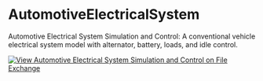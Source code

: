 # AutomotiveElectricalSystem
Automotive Electrical System Simulation and Control: A conventional vehicle electrical system model with alternator, battery, loads, and idle control.

[![View Automotive Electrical System Simulation and Control on File Exchange](https://www.mathworks.com/matlabcentral/images/matlab-file-exchange.svg)](https://www.mathworks.com/matlabcentral/fileexchange/25674-automotive-electrical-system-simulation-and-control)
